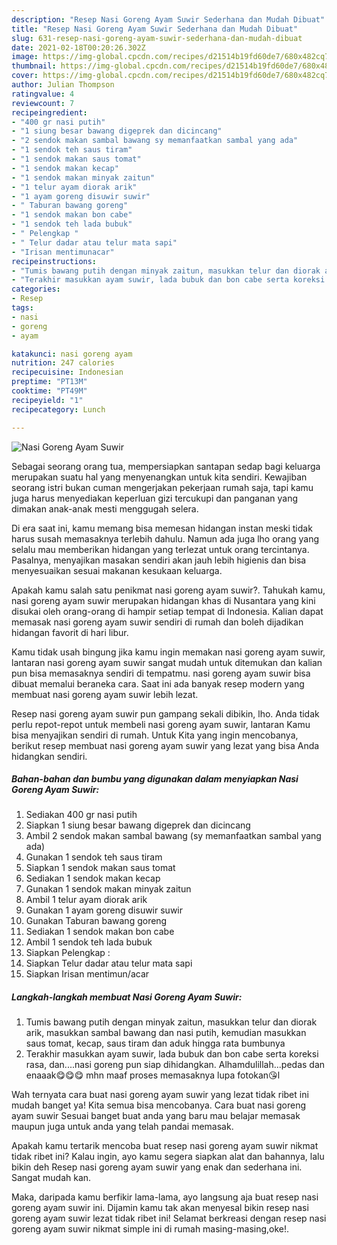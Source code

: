 ```yaml
---
description: "Resep Nasi Goreng Ayam Suwir Sederhana dan Mudah Dibuat"
title: "Resep Nasi Goreng Ayam Suwir Sederhana dan Mudah Dibuat"
slug: 631-resep-nasi-goreng-ayam-suwir-sederhana-dan-mudah-dibuat
date: 2021-02-18T00:20:26.302Z
image: https://img-global.cpcdn.com/recipes/d21514b19fd60de7/680x482cq70/nasi-goreng-ayam-suwir-foto-resep-utama.jpg
thumbnail: https://img-global.cpcdn.com/recipes/d21514b19fd60de7/680x482cq70/nasi-goreng-ayam-suwir-foto-resep-utama.jpg
cover: https://img-global.cpcdn.com/recipes/d21514b19fd60de7/680x482cq70/nasi-goreng-ayam-suwir-foto-resep-utama.jpg
author: Julian Thompson
ratingvalue: 4
reviewcount: 7
recipeingredient:
- "400 gr nasi putih"
- "1 siung besar bawang digeprek dan dicincang"
- "2 sendok makan sambal bawang sy memanfaatkan sambal yang ada"
- "1 sendok teh saus tiram"
- "1 sendok makan saus tomat"
- "1 sendok makan kecap"
- "1 sendok makan minyak zaitun"
- "1 telur ayam diorak arik"
- "1 ayam goreng disuwir suwir"
- " Taburan bawang goreng"
- "1 sendok makan bon cabe"
- "1 sendok teh lada bubuk"
- " Pelengkap "
- " Telur dadar atau telur mata sapi"
- "Irisan mentimunacar"
recipeinstructions:
- "Tumis bawang putih dengan minyak zaitun, masukkan telur dan diorak arik, masukkan sambal bawang dan nasi putih, kemudian masukkan saus tomat, kecap, saus tiram dan aduk hingga rata bumbunya"
- "Terakhir masukkan ayam suwir, lada bubuk dan bon cabe serta koreksi rasa, dan....nasi goreng pun siap dihidangkan. Alhamdulillah...pedas dan enaaak😋😋😋 mhn maaf proses memasaknya lupa fotokan😘l"
categories:
- Resep
tags:
- nasi
- goreng
- ayam

katakunci: nasi goreng ayam 
nutrition: 247 calories
recipecuisine: Indonesian
preptime: "PT13M"
cooktime: "PT49M"
recipeyield: "1"
recipecategory: Lunch

---
```



![Nasi Goreng Ayam Suwir](https://img-global.cpcdn.com/recipes/d21514b19fd60de7/680x482cq70/nasi-goreng-ayam-suwir-foto-resep-utama.jpg)

Sebagai seorang orang tua, mempersiapkan santapan sedap bagi keluarga merupakan suatu hal yang menyenangkan untuk kita sendiri. Kewajiban seorang istri bukan cuman mengerjakan pekerjaan rumah saja, tapi kamu juga harus menyediakan keperluan gizi tercukupi dan panganan yang dimakan anak-anak mesti menggugah selera.

Di era  saat ini, kamu memang bisa memesan hidangan instan meski tidak harus susah memasaknya terlebih dahulu. Namun ada juga lho orang yang selalu mau memberikan hidangan yang terlezat untuk orang tercintanya. Pasalnya, menyajikan masakan sendiri akan jauh lebih higienis dan bisa menyesuaikan sesuai makanan kesukaan keluarga. 



Apakah kamu salah satu penikmat nasi goreng ayam suwir?. Tahukah kamu, nasi goreng ayam suwir merupakan hidangan khas di Nusantara yang kini disukai oleh orang-orang di hampir setiap tempat di Indonesia. Kalian dapat memasak nasi goreng ayam suwir sendiri di rumah dan boleh dijadikan hidangan favorit di hari libur.

Kamu tidak usah bingung jika kamu ingin memakan nasi goreng ayam suwir, lantaran nasi goreng ayam suwir sangat mudah untuk ditemukan dan kalian pun bisa memasaknya sendiri di tempatmu. nasi goreng ayam suwir bisa dibuat memalui beraneka cara. Saat ini ada banyak resep modern yang membuat nasi goreng ayam suwir lebih lezat.

Resep nasi goreng ayam suwir pun gampang sekali dibikin, lho. Anda tidak perlu repot-repot untuk membeli nasi goreng ayam suwir, lantaran Kamu bisa menyajikan sendiri di rumah. Untuk Kita yang ingin mencobanya, berikut resep membuat nasi goreng ayam suwir yang lezat yang bisa Anda hidangkan sendiri.

<!--inarticleads1-->

##### Bahan-bahan dan bumbu yang digunakan dalam menyiapkan Nasi Goreng Ayam Suwir:

1. Sediakan 400 gr nasi putih
1. Siapkan 1 siung besar bawang digeprek dan dicincang
1. Ambil 2 sendok makan sambal bawang (sy memanfaatkan sambal yang ada)
1. Gunakan 1 sendok teh saus tiram
1. Siapkan 1 sendok makan saus tomat
1. Sediakan 1 sendok makan kecap
1. Gunakan 1 sendok makan minyak zaitun
1. Ambil 1 telur ayam diorak arik
1. Gunakan 1 ayam goreng disuwir suwir
1. Gunakan  Taburan bawang goreng
1. Sediakan 1 sendok makan bon cabe
1. Ambil 1 sendok teh lada bubuk
1. Siapkan  Pelengkap :
1. Siapkan  Telur dadar atau telur mata sapi
1. Siapkan Irisan mentimun/acar




<!--inarticleads2-->

##### Langkah-langkah membuat Nasi Goreng Ayam Suwir:

1. Tumis bawang putih dengan minyak zaitun, masukkan telur dan diorak arik, masukkan sambal bawang dan nasi putih, kemudian masukkan saus tomat, kecap, saus tiram dan aduk hingga rata bumbunya
1. Terakhir masukkan ayam suwir, lada bubuk dan bon cabe serta koreksi rasa, dan....nasi goreng pun siap dihidangkan. Alhamdulillah...pedas dan enaaak😋😋😋 mhn maaf proses memasaknya lupa fotokan😘l




Wah ternyata cara buat nasi goreng ayam suwir yang lezat tidak ribet ini mudah banget ya! Kita semua bisa mencobanya. Cara buat nasi goreng ayam suwir Sesuai banget buat anda yang baru mau belajar memasak maupun juga untuk anda yang telah pandai memasak.

Apakah kamu tertarik mencoba buat resep nasi goreng ayam suwir nikmat tidak ribet ini? Kalau ingin, ayo kamu segera siapkan alat dan bahannya, lalu bikin deh Resep nasi goreng ayam suwir yang enak dan sederhana ini. Sangat mudah kan. 

Maka, daripada kamu berfikir lama-lama, ayo langsung aja buat resep nasi goreng ayam suwir ini. Dijamin kamu tak akan menyesal bikin resep nasi goreng ayam suwir lezat tidak ribet ini! Selamat berkreasi dengan resep nasi goreng ayam suwir nikmat simple ini di rumah masing-masing,oke!.

